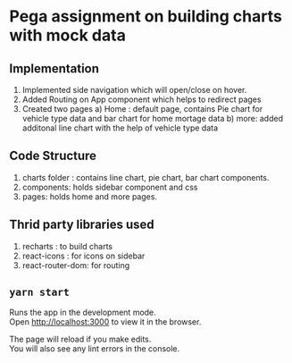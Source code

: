 # Pega assignment on building charts with mock data

## Implementation
1. Implemented side navigation which will open/close on hover.
2. Added Routing on App component which helps to redirect pages
3. Created two pages
  a) Home : default page, contains Pie chart for vehicle type data and bar chart for home mortage data
  b) more: added additonal line chart with the help of vehicle type data

## Code Structure
1. charts folder : contains line chart, pie chart, bar chart components.
2. components: holds sidebar component and css
3. pages: holds home and more pages.

## Thrid party libraries used
1. recharts : to build charts
2. react-icons : for icons on sidebar
3. react-router-dom: for routing

## `yarn start`

Runs the app in the development mode.\
Open [http://localhost:3000](http://localhost:3000) to view it in the browser.

The page will reload if you make edits.\
You will also see any lint errors in the console.








